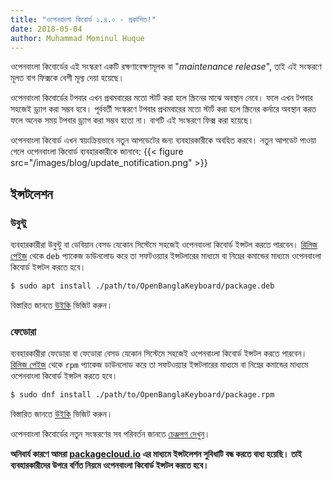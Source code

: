 ```yaml
---
title: "ওপেনবাংলা কিবোর্ড ১.৪.০ - প্রকাশিত!"
date: 2018-05-04
author: Muhammad Mominul Huque
---
```


ওপেনবাংলা কিবোর্ডের এই সংস্করণ একটি রক্ষণাবেক্ষণমূলক বা "*maintenance release*", তাই এই সংস্করণে মূলত বাগ ফিক্সকে বেশী মূল্য দেয়া হয়েছে।
<!--more-->

ওপেনবাংলা কিবোর্ডের টপবার এখন প্রথমবারের মতো স্টার্ট করা হলে স্ক্রিনের মাঝে অবস্থান নেবে। ফলে এখন টপবার সহজেই ড্র্যাগ করা সম্ভব হবে। পূর্ববর্তী সংস্করণে টপবার প্রথমবারের মতো স্টার্ট করা হলে স্ক্রিনের কর্নারে অবস্থান করত ফলে অনেক সময় টপবার ড্র্যাগ করা সম্ভব হতো না। বাগটি এই সংস্করণে ফিক্স করা হয়েছে।

ওপেনবাংলা কিবোর্ড এখন স্বয়ংক্রিয়ভাবে নতুন আপডেটের জন্য ব্যবহারকারীকে অবহিত করবে। নতুন আপডেট পাওয়া গেলে ওপেনবাংলা কিবোর্ড ব্যবহারকারীকে জানাবে:
{{< figure src="/images/blog/update_notification.png" >}}

## ইন্সটলেশন
### উবুন্টু
ব্যবহারকারীরা উবুন্টু বা ডেবিয়ান বেসড যেকোন সিস্টেমে সহজেই ওপেনবাংলা কিবোর্ড ইন্সটল করতে পারবেন। [রিলিজ পেইজ](https://github.com/OpenBangla/OpenBangla-Keyboard/releases/tag/1.4.0) থেকে `deb` প্যাকেজ ডাউনলোড করে তা সফটওয়্যার ইন্সটলারের মাধ্যমে বা নিম্নের কমান্ডের মাধ্যমে ওপেনবাংলা কিবোর্ড ইন্সটল করতে হবে।
```bash
$ sudo apt install ./path/to/OpenBanglaKeyboard/package.deb
```
বিস্তারিত জানতে [উইকি](https://github.com/OpenBangla/OpenBangla-Keyboard/wiki/Installing-OpenBangla-Keyboard) ভিজিট করুন।
### ফেডোরা
ব্যবহারকারীরা ফেডোরা বা ফেডোরা বেসড যেকোন সিস্টেমে সহজেই ওপেনবাংলা কিবোর্ড ইন্সটল করতে পারবেন। [রিলিজ পেইজ](https://github.com/OpenBangla/OpenBangla-Keyboard/releases/tag/1.4.0) থেকে `rpm` প্যাকেজ ডাউনলোড করে তা সফটওয়্যার ইন্সটলারের মাধ্যমে বা নিম্নের কমান্ডের মাধ্যমে ওপেনবাংলা কিবোর্ড ইন্সটল করতে হবে।
```bash
$ sudo dnf install ./path/to/OpenBanglaKeyboard/package.rpm
```
বিস্তারিত জানতে [উইকি](https://github.com/OpenBangla/OpenBangla-Keyboard/wiki/Installing-OpenBangla-Keyboard) ভিজিট করুন।

ওপেনবাংলা কিবোর্ডের নতুন সংস্করণের সব পরিবর্তন জানতে [চেঞ্জলগ দেখুন](https://github.com/OpenBangla/OpenBangla-Keyboard/blob/master/CHANGELOG.md#140)।

**অনিবার্য কারণে আমরা [packagecloud.io](https://packagecloud.io/) এর মাধ্যমে ইন্সটলেশন সুবিধাটি বন্ধ করতে বাধ্য হয়েছি। তাই ব্যবহারকারীদের উপরে বর্ণিত নিয়মে ওপেনবাংলা কিবোর্ড ইন্সটল করতে হবে।**
